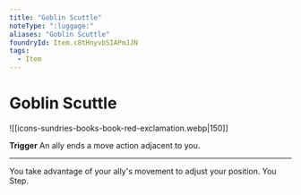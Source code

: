 ```yaml
---
title: "Goblin Scuttle"
noteType: ":luggage:"
aliases: "Goblin Scuttle"
foundryId: Item.c8tHnyvb5IAPmJJN
tags:
  - Item
---
```


# Goblin Scuttle
![[icons-sundries-books-book-red-exclamation.webp|150]]

**Trigger** An ally ends a move action adjacent to you.

* * *

You take advantage of your ally's movement to adjust your position. You Step.
